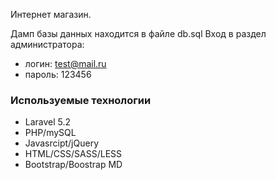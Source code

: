 Интернет магазин.

Дамп базы данных находится в файле db.sql 
Вход в раздел администратора:
* логин: test@mail.ru
* пароль: 123456

### Используемые технологии ###
* Laravel 5.2
* PHP/mySQL
* Javasrcipt/jQuery
* HTML/CSS/SASS/LESS
* Bootstrap/Boostrap MD

